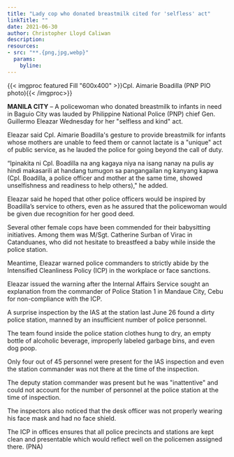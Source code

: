 ```yaml
---
title: "Lady cop who donated breastmilk cited for 'selfless' act"
linkTitle: ""
date: 2021-06-30
author: Christopher Lloyd Caliwan
description:
resources:
- src: "**.{png,jpg,webp}"
  params:
    byline: 
---
```

{{< imgproc featured Fill "600x400" >}}Cpl. Aimarie Boadilla (PNP PIO photo){{< /imgproc>}}

**MANILA CITY** –  A policewoman who donated breastmilk to infants in need in Baguio City was lauded by Philippine National Police (PNP) chief Gen. Guillermo Eleazar Wednesday for her "selfless and kind" act.

Eleazar said Cpl. Aimarie Boadilla's gesture to provide breastmilk for infants whose mothers are unable to feed them or cannot lactate is a "unique" act of public service, as he lauded the police for going beyond the call of duty.

“Ipinakita ni Cpl. Boadilla na ang kagaya niya na isang nanay na pulis ay hindi makasarili at handang tumugon sa pangangailan ng kanyang kapwa (Cpl. Boadilla, a police officer and mother at the same time, showed unselfishness and readiness to help others)," he added.

Eleazar said he hoped that other police officers would be inspired by Boadilla’s service to others, even as he assured that the policewoman would be given due recognition for her good deed.

Several other female cops have been commended for their babysitting initiatives. Among them was M/Sgt. Catherine Surban of Virac in Catanduanes, who did not hesitate to breastfeed a baby while inside the police station.

Meantime, Eleazar warned police commanders to strictly abide by the Intensified Cleanliness Policy (ICP) in the workplace or face sanctions.

Eleazar issued the warning after the Internal Affairs Service sought an explanation from the commander of Police Station 1 in Mandaue City, Cebu for non-compliance with the ICP.

A surprise inspection by the IAS at the station last June 26 found a dirty police station, manned by an insufficient number of police personnel.

The team found inside the police station clothes hung to dry, an empty bottle of alcoholic beverage, improperly labeled garbage bins, and even dog poop.

Only four out of 45 personnel were present for the IAS inspection and even the station commander was not there at the time of the inspection.

The deputy station commander was present but he was "inattentive" and could not account for the number of personnel at the police station at the time of inspection.

The inspectors also noticed that the desk officer was not properly wearing his face mask and had no face shield.

The ICP in offices ensures that all police precincts and stations are kept clean and presentable which would reflect well on the policemen assigned there. (PNA)